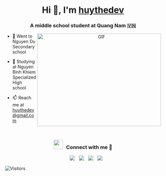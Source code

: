 <h1 align="center">Hi 👋, I'm <a href="https://github.com/huythedev">huythedev</a></h1>
<h3 align="center">A middle school student at Quang Nam &#127483;&#127475</h3>

<a target="_blank" align="center">
  <img align="right" top="500" height="300" width="400" alt="GIF" src="https://media.giphy.com/media/SWoSkN6DxTszqIKEqv/giphy.gif">
</a>

- 🏫 Went to Nguyen Du Secondary school

- 🏫 Studying at Nguyen Binh Khiem Specialized High school

- 📫 Reach me at [huythedev@gmail.com](mailto:huythedev@gmail.com)
<br/>
<h3 align="center" > <img src="https://media.giphy.com/media/iY8CRBdQXODJSCERIr/giphy.gif" width="30" height="30" style="margin-right: 10px;">Connect with me 🤝 </h3>

<p align="center">

 <div align="center"  class="icons-social" style="margin-left: 10px;">
	<a style="margin-left: 10px;" target="_blank" href="https://stackoverflow.com/users/22808771/huythedev?tab=profile">
		<img src="https://img.icons8.com/external-tal-revivo-color-tal-revivo/40/000000/external-stack-overflow-is-a-question-and-answer-site-for-professional-logo-color-tal-revivo.png"></a>
        <a style="margin-left: 10px;" target="_blank" href="mailto:huythedev@gmail.com">
		<img src="https://huythedev.me/profile_files/email.png"></a>
	<a style="margin-left: 10px;" target="_blank" href="https://twitter.com/huythedev">
		<img src="https://img.icons8.com/doodle/1x/twitter-squared--v2.png" ></a>
	<a style="margin-left: 10px;" target="_blank" href="https://reddit.com/user/huythedev">
		<img src="https://huythedev.me/profile_files/reddit.png" ></a>
      </div>

</p>

![Visitors](https://api.visitorbadge.io/api/visitors?path=huythedev%2Fhuythedev&label=Visitors&countColor=%23263759)
